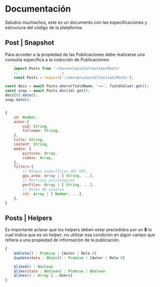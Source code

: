 # Documentación

Saludos muchachos, este es un documento con las especificaciones y estructura del código de la plataforma.


## Post | Snapshot
Para acceder a la propiedad de las Publicaciones debe realizarse una consulta específica a la colección de Publicaciones:
```javascript
    import Posts from '~/ServerLess/Collection/Posts'
    //                    o
    const Posts = require('~/ServerLess/Collection/Posts');
```

```javascript
const docs = await Posts.where(fieldName, '==', fieldValue).get();
const snap = await Posts.doc(id).get();
docs[0].data();
snap.data();


{
    id: Number,
    autor:{
        uid: String,
        fullname: String,
    },
    title: String,
    content: String,
    media: {
        pictures: Array,
        videos: Array,
    },
    filters:{
        // Rangos específicos del GPS,
        gps_area: Array | [ String, ...],
        // Perfiles psicológicos
        perfiles: Array | [ String, ...],
        // Roles de usuario
        rol: Array | [ Number, ...],
    },
}
```


## Posts | Helpers
Es importante aclarar que los helpers deben estar precedidos por un **$** lo cual indica que es un _helper_, no utilizar esa condición en algún campo que refiera a una propiedad de información de la publicación.
```javascript
{
    $delete() : Promise | [Autor | Role 0]
    $update(data : Object) : Promise | [Autor | Role 0]

    $liked() : Boolean
    $like(state : Boolean) : Promise | Boolean
    $likes() : Array [...Users]
}
```

